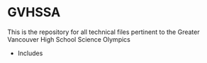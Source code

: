# GVHSSA
This is the repository for all technical files pertinent to the Greater Vancouver High School Science Olympics

* Includes 

